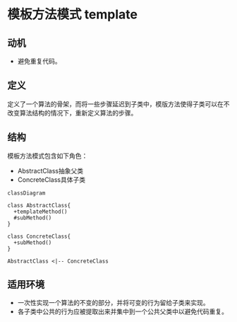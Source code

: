 # 模板方法模式 template

## 动机

- 避免重复代码。

## 定义
定义了一个算法的骨架，而将一些步骤延迟到子类中，模版方法使得子类可以在不改变算法结构的情况下，重新定义算法的步骤。

## 结构
模板方法模式包含如下角色：
- AbstractClass抽象父类
- ConcreteClass具体子类

```mermaid
classDiagram

class AbstractClass{
  +templateMethod()
  #subMethod()
}

class ConcreteClass{
  +subMethod()
}

AbstractClass <|-- ConcreteClass
```

## 适用环境

- 一次性实现一个算法的不变的部分，并将可变的行为留给子类来实现。
- 各子类中公共的行为应被提取出来并集中到一个公共父类中以避免代码重复。
